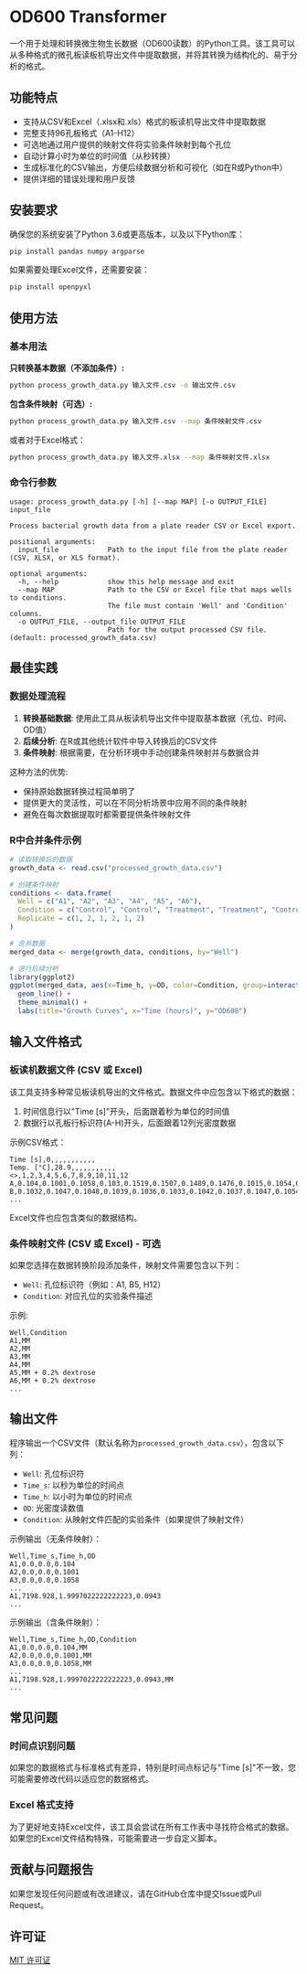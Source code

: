 # OD600 Transformer

一个用于处理和转换微生物生长数据（OD600读数）的Python工具。该工具可以从多种格式的微孔板读板机导出文件中提取数据，并将其转换为结构化的、易于分析的格式。

## 功能特点

- 支持从CSV和Excel（.xlsx和.xls）格式的板读机导出文件中提取数据
- 完整支持96孔板格式（A1-H12）
- 可选地通过用户提供的映射文件将实验条件映射到每个孔位
- 自动计算小时为单位的时间值（从秒转换）
- 生成标准化的CSV输出，方便后续数据分析和可视化（如在R或Python中）
- 提供详细的错误处理和用户反馈

## 安装要求

确保您的系统安装了Python 3.6或更高版本，以及以下Python库：

```bash
pip install pandas numpy argparse
```

如果需要处理Excel文件，还需要安装：

```bash
pip install openpyxl
```

## 使用方法

### 基本用法

**只转换基本数据（不添加条件）:**

```bash
python process_growth_data.py 输入文件.csv -o 输出文件.csv
```

**包含条件映射（可选）:**

```bash
python process_growth_data.py 输入文件.csv --map 条件映射文件.csv
```

或者对于Excel格式：

```bash
python process_growth_data.py 输入文件.xlsx --map 条件映射文件.xlsx
```

### 命令行参数

```
usage: process_growth_data.py [-h] [--map MAP] [-o OUTPUT_FILE] input_file

Process bacterial growth data from a plate reader CSV or Excel export.

positional arguments:
  input_file            Path to the input file from the plate reader (CSV, XLSX, or XLS format).

optional arguments:
  -h, --help            show this help message and exit
  --map MAP             Path to the CSV or Excel file that maps wells to conditions.
                        The file must contain 'Well' and 'Condition' columns.
  -o OUTPUT_FILE, --output_file OUTPUT_FILE
                        Path for the output processed CSV file. (default: processed_growth_data.csv)
```

## 最佳实践

### 数据处理流程

1. **转换基础数据**: 使用此工具从板读机导出文件中提取基本数据（孔位、时间、OD值）
2. **后续分析**: 在R或其他统计软件中导入转换后的CSV文件
3. **条件映射**: 根据需要，在分析环境中手动创建条件映射并与数据合并

这种方法的优势:
- 保持原始数据转换过程简单明了
- 提供更大的灵活性，可以在不同分析场景中应用不同的条件映射
- 避免在每次数据提取时都需要提供条件映射文件

### R中合并条件示例

```R
# 读取转换后的数据
growth_data <- read.csv("processed_growth_data.csv")

# 创建条件映射
conditions <- data.frame(
  Well = c("A1", "A2", "A3", "A4", "A5", "A6"),
  Condition = c("Control", "Control", "Treatment", "Treatment", "Control+Dextrose", "Control+Dextrose"),
  Replicate = c(1, 2, 1, 2, 1, 2)
)

# 合并数据
merged_data <- merge(growth_data, conditions, by="Well")

# 进行后续分析
library(ggplot2)
ggplot(merged_data, aes(x=Time_h, y=OD, color=Condition, group=interaction(Condition, Replicate))) +
  geom_line() +
  theme_minimal() +
  labs(title="Growth Curves", x="Time (hours)", y="OD600")
```

## 输入文件格式

### 板读机数据文件 (CSV 或 Excel)

该工具支持多种常见板读机导出的文件格式。数据文件中应包含以下格式的数据：

1. 时间信息行以"Time [s]"开头，后面跟着秒为单位的时间值
2. 数据行以孔板行标识符(A-H)开头，后面跟着12列光密度数据

示例CSV格式：
```
Time [s],0,,,,,,,,,,,
Temp. [°C],28.9,,,,,,,,,,,
<>,1,2,3,4,5,6,7,8,9,10,11,12
A,0.104,0.1001,0.1058,0.103,0.1519,0.1507,0.1489,0.1476,0.1015,0.1054,0.1022,0.1457
B,0.1032,0.1047,0.1048,0.1039,0.1036,0.1033,0.1042,0.1037,0.1047,0.1054,0.1034,0.0985
...
```

Excel文件也应包含类似的数据结构。

### 条件映射文件 (CSV 或 Excel) - 可选

如果您选择在数据转换阶段添加条件，映射文件需要包含以下列：

- `Well`: 孔位标识符（例如：A1, B5, H12）
- `Condition`: 对应孔位的实验条件描述

示例:
```csv
Well,Condition
A1,MM
A2,MM
A3,MM
A4,MM
A5,MM + 0.2% dextrose
A6,MM + 0.2% dextrose
...
```

## 输出文件

程序输出一个CSV文件（默认名称为`processed_growth_data.csv`），包含以下列：

- `Well`: 孔位标识符
- `Time_s`: 以秒为单位的时间点
- `Time_h`: 以小时为单位的时间点
- `OD`: 光密度读数值
- `Condition`: 从映射文件匹配的实验条件（如果提供了映射文件）

示例输出（无条件映射）：
```csv
Well,Time_s,Time_h,OD
A1,0.0,0.0,0.104
A2,0.0,0.0,0.1001
A3,0.0,0.0,0.1058
...
A1,7198.928,1.9997022222222223,0.0943
...
```

示例输出（含条件映射）：
```csv
Well,Time_s,Time_h,OD,Condition
A1,0.0,0.0,0.104,MM
A2,0.0,0.0,0.1001,MM
A3,0.0,0.0,0.1058,MM
...
A1,7198.928,1.9997022222222223,0.0943,MM
...
```

## 常见问题

### 时间点识别问题

如果您的数据格式与标准格式有差异，特别是时间点标记与"Time [s]"不一致，您可能需要修改代码以适应您的数据格式。

### Excel 格式支持

为了更好地支持Excel文件，该工具会尝试在所有工作表中寻找符合格式的数据。如果您的Excel文件结构特殊，可能需要进一步自定义脚本。

## 贡献与问题报告

如果您发现任何问题或有改进建议，请在GitHub仓库中提交Issue或Pull Request。

## 许可证

[MIT 许可证](LICENSE)